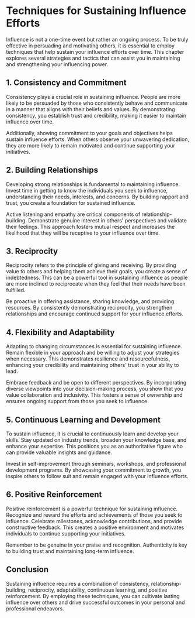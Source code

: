 Techniques for Sustaining Influence Efforts
======================================================

Influence is not a one-time event but rather an ongoing process. To be truly effective in persuading and motivating others, it is essential to employ techniques that help sustain your influence efforts over time. This chapter explores several strategies and tactics that can assist you in maintaining and strengthening your influencing power.

1\. Consistency and Commitment
-----------------------------

Consistency plays a crucial role in sustaining influence. People are more likely to be persuaded by those who consistently behave and communicate in a manner that aligns with their beliefs and values. By demonstrating consistency, you establish trust and credibility, making it easier to maintain influence over time.

Additionally, showing commitment to your goals and objectives helps sustain influence efforts. When others observe your unwavering dedication, they are more likely to remain motivated and continue supporting your initiatives.

2\. Building Relationships
-------------------------

Developing strong relationships is fundamental to maintaining influence. Invest time in getting to know the individuals you seek to influence, understanding their needs, interests, and concerns. By building rapport and trust, you create a foundation for sustained influence.

Active listening and empathy are critical components of relationship-building. Demonstrate genuine interest in others' perspectives and validate their feelings. This approach fosters mutual respect and increases the likelihood that they will be receptive to your influence over time.

3\. Reciprocity
--------------

Reciprocity refers to the principle of giving and receiving. By providing value to others and helping them achieve their goals, you create a sense of indebtedness. This can be a powerful tool in sustaining influence as people are more inclined to reciprocate when they feel that their needs have been fulfilled.

Be proactive in offering assistance, sharing knowledge, and providing resources. By consistently demonstrating reciprocity, you strengthen relationships and encourage continued support for your influence efforts.

4\. Flexibility and Adaptability
-------------------------------

Adapting to changing circumstances is essential for sustaining influence. Remain flexible in your approach and be willing to adjust your strategies when necessary. This demonstrates resilience and resourcefulness, enhancing your credibility and maintaining others' trust in your ability to lead.

Embrace feedback and be open to different perspectives. By incorporating diverse viewpoints into your decision-making process, you show that you value collaboration and inclusivity. This fosters a sense of ownership and ensures ongoing support from those you seek to influence.

5\. Continuous Learning and Development
--------------------------------------

To sustain influence, it is crucial to continuously learn and develop your skills. Stay updated on industry trends, broaden your knowledge base, and enhance your expertise. This positions you as an authoritative figure who can provide valuable insights and guidance.

Invest in self-improvement through seminars, workshops, and professional development programs. By showcasing your commitment to growth, you inspire others to follow suit and remain engaged with your influence efforts.

6\. Positive Reinforcement
-------------------------

Positive reinforcement is a powerful technique for sustaining influence. Recognize and reward the efforts and achievements of those you seek to influence. Celebrate milestones, acknowledge contributions, and provide constructive feedback. This creates a positive environment and motivates individuals to continue supporting your initiatives.

Remember to be genuine in your praise and recognition. Authenticity is key to building trust and maintaining long-term influence.

Conclusion
----------

Sustaining influence requires a combination of consistency, relationship-building, reciprocity, adaptability, continuous learning, and positive reinforcement. By employing these techniques, you can cultivate lasting influence over others and drive successful outcomes in your personal and professional endeavors.
